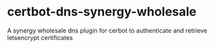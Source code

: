 # certbot-dns-synergy-wholesale
A synergy wholesale dns plugin for cerbot to authenticate and retrieve letsencrypt certificates

